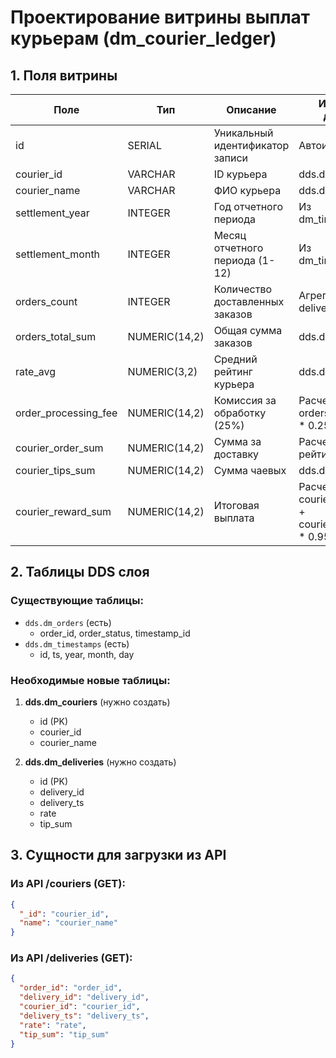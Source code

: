 # Проектирование витрины выплат курьерам (dm_courier_ledger)

## 1. Поля витрины

| Поле | Тип | Описание | Источник данных |
|------|-----|----------|----------------|
| id | SERIAL | Уникальный идентификатор записи | Автоинкремент |
| courier_id | VARCHAR | ID курьера | dds.dm_couriers |
| courier_name | VARCHAR | ФИО курьера | dds.dm_couriers |
| settlement_year | INTEGER | Год отчетного периода | Из dm_timestamps |
| settlement_month | INTEGER | Месяц отчетного периода (1-12) | Из dm_timestamps |
| orders_count | INTEGER | Количество доставленных заказов | Агрегация delivery_id |
| orders_total_sum | NUMERIC(14,2) | Общая сумма заказов | dds.dm_deliveries |
| rate_avg | NUMERIC(3,2) | Средний рейтинг курьера | dds.dm_deliveries |
| order_processing_fee | NUMERIC(14,2) | Комиссия за обработку (25%) | Расчет: orders_total_sum * 0.25 |
| courier_order_sum | NUMERIC(14,2) | Сумма за доставку | Расчет по рейтингу |
| courier_tips_sum | NUMERIC(14,2) | Сумма чаевых | dds.dm_deliveries|
| courier_reward_sum | NUMERIC(14,2) | Итоговая выплата | Расчет: courier_order_sum + courier_tips_sum * 0.95 |

## 2. Таблицы DDS слоя

### Существующие таблицы:
- `dds.dm_orders` (есть)
  - order_id, order_status, timestamp_id
- `dds.dm_timestamps` (есть)
  - id, ts, year, month, day

### Необходимые новые таблицы:
1. **dds.dm_couriers** (нужно создать)
   - id (PK)
   - courier_id 
   - courier_name

2. **dds.dm_deliveries** (нужно создать)
   - id (PK)
   - delivery_id
   - delivery_ts
   - rate
   - tip_sum


## 3. Сущности для загрузки из API

### Из API /couriers (GET):
```json
{
  "_id": "courier_id",
  "name": "courier_name"
}
```
### Из API /deliveries (GET):
```json
{
  "order_id": "order_id",
  "delivery_id": "delivery_id",
  "courier_id": "courier_id",
  "delivery_ts": "delivery_ts",
  "rate": "rate",
  "tip_sum": "tip_sum"
}
